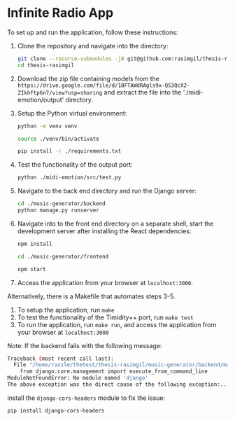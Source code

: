 # Infinite Radio App

To set up and run the application, follow these instructions:

1. Clone the repository and navigate into the directory:

    ```bash
    git clone --recurse-submodules -j8 git@github.com:rasimgil/thesis-rasimgil.git
    cd thesis-rasimgil
    ```

2. Download the zip file containing models from the `https://drive.google.com/file/d/18FTAWdRAgls9x-QS3QcX2-ZIkhFtp6n7/view?usp=sharing` and extract the file into the './midi-emotion/output' directory.

3. Setup the Python virtual environment:

    ```bash
    python -m venv venv

    source ./venv/bin/activate

    pip install -r ./requirements.txt
    ```

4. Test the functionality of the output port:

    ```bash
    python ./midi-emotion/src/test.py
    ```

5. Navigate to the back end directory and run the Django server:

    ```bash
    cd ./music-generator/backend
    python manage.py runserver
    ```

6. Navigate into to the front end directory on a separate shell, start the development server after installing the React dependencies:

    ```bash
    npm install

    cd ./music-generator/frontend

    npm start
    ```

7. Access the application from your browser at `localhost:3000`.

Alternatively, there is a Makefile that automates steps 3-5.

1. To setup the application, run `make`
2. To test the functionality of the Timidity++ port, run `make test`
3. To run the application, run `make run`, and access the application from your browser at `localhost:3000`

Note: If the backend fails with the following message:

```bash
Traceback (most recent call last):
  File "/home/razzle/thetest/thesis-rasimgil/music-generator/backend/manage.py", line 11, in main
    from django.core.management import execute_from_command_line
ModuleNotFoundError: No module named 'django'
The above exception was the direct cause of the following exception:...
```

install the `django-cors-headers` module to fix the issue:

```bash
pip install django-cors-headers
```
